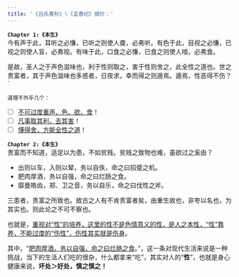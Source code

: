 ```yaml
---
title: '《吕氏春秋》\《孟春纪》摘抄：'
---
```


__`Chapter 1:《本生》`__   
今有声于此，耳听之必慊，已听之则使人聋，必弗听。有色于此，目视之必慊，已视之则使人盲，必弗视。有味于此，口食之必慊，已食之则使人喑，必弗食。

是故，圣人之于声色滋味也，利于性则取之，害于性则舍之，此全性之道也。世之贵富者，其于声色滋味也多惑者，日夜求，幸而得之则遁焉。遁焉，性恶得不伤？`

`道理不外乎几个：`
- [ ] <u>不可过度重声、色、欲、食</u>！
- [ ] <u>凡事取其利，去其害</u>！ 
- [ ] <u>懂得舍，方能全性之道</u>！

__`Chapter 2:《本生》`__   
贵富而不知道，适足以为患，不如贫贱。贫贱之致物也难，虽欲过之奚由？
- 出则以车，入则以辇，务以自佚，命之曰招蹙之机。
- 肥肉厚酒，务以自强，命之曰烂肠之食。
- 靡曼皓齿，郑、卫之音，务以自乐，命之曰伐性之斧。

三患者，贵富之所致也。故古之人有不肯贵富者矣，由重生故也，非夸以名也，为其实也。则此论之不可不察也。

也就是，<u>重视对“性”的培养，这里的性不是色情意义的性，是人之本性，“性”靠养，不能过度的“伤性”，伤性其实就是伤身</u>。

其中，“<u>肥肉厚酒，务以自强，命之曰烂肠之食</u>。”，这一条对现代生活来说是一种挑战，当下的生活人们吃的很杂，什么都拿来“吃”，其实对人的“__性__”，也就是身心健康来说，__坏处＞好处，慎之慎之！__